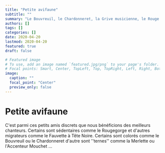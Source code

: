 ```yaml
---
title: "Petite avifaune"
subtitle: ""
summary: "Le Bouvreuil, le Chardonneret, la Grive musicienne, le Rouge Gorge, l'Hirondelle"
authors: []
tags: []
categories: []
date: 2020-04-20
lastmod: 2020-04-20
featured: true
draft: false

# Featured image
# To use, add an image named `featured.jpg/png` to your page's folder.
# Focal points: Smart, Center, TopLeft, Top, TopRight, Left, Right, BottomLeft, Bottom, BottomRight.
image:
  caption: ""
  focal_point: "Center"
  preview_only: false
---
```


# Petite avifaune

C'est parmi ces petits amis discrets que nous bénéficions des meilleurs chanteurs. Certains sont sédentaires comme le Rougegorge et d'autres migrateurs comme le Fauvette à Tête Noire. Certains sont colorés comme le Bouvreuil ou le Chardonneret d'autre sont ''ternes'' comme la Merlette ou l'Accenteur Mouchet ...
